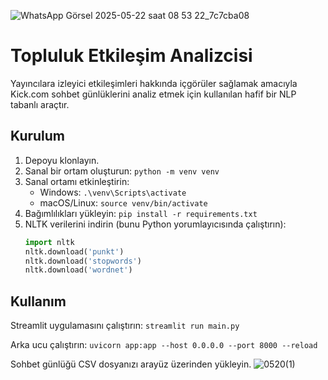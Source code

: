 

![WhatsApp Görsel 2025-05-22 saat 08 53 22_7c7cba08](https://github.com/user-attachments/assets/8f1b054e-237b-4748-98d3-2a583b86459a)


# Topluluk Etkileşim Analizcisi

Yayıncılara izleyici etkileşimleri hakkında içgörüler sağlamak amacıyla Kick.com sohbet günlüklerini analiz etmek için kullanılan hafif bir NLP tabanlı araçtır.

## Kurulum

1.  Depoyu klonlayın.
2.  Sanal bir ortam oluşturun: `python -m venv venv`
3.  Sanal ortamı etkinleştirin:
    - Windows: `.\venv\Scripts\activate`
    - macOS/Linux: `source venv/bin/activate`
4.  Bağımlılıkları yükleyin: `pip install -r requirements.txt`
5.  NLTK verilerini indirin (bunu Python yorumlayıcısında çalıştırın):
    ```python
    import nltk
    nltk.download('punkt')
    nltk.download('stopwords')
    nltk.download('wordnet')
    ```

## Kullanım

Streamlit uygulamasını çalıştırın:
`streamlit run main.py`

Arka ucu çalıştırın:
 `uvicorn app:app --host 0.0.0.0 --port 8000 --reload `


Sohbet günlüğü CSV dosyanızı arayüz üzerinden yükleyin. ![0520(1)](https://github.com/user-attachments/assets/09510447-c5b6-41da-8e89-265ec222cbac)

